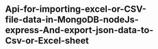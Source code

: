 # Api-for-importing-excel-or-CSV-file-data-in-MongoDB-nodeJs-express-And-export-json-data-to-Csv-or-Excel-sheet
